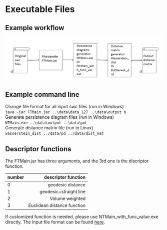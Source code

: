 
# Executable Files

## Example workflow
![alt tag](https://github.com/Nevermore520/NeuronTools/blob/master/img/executables.png)

## Example command line
Change file format for all input swc files (run in Windows) <br/>
`java -jar FTMain.jar ..\data\data_127 ..\data\output 0` <br/>
Generate persistence diagram files (run in Windows) <br/>
`NTMain.exe ..\data\output ..\data\pd` <br/>
Generate distance matrix file (run in Linux)<br/>
`wasserstein_dist ../data/pd ../data/dist_mat`

## Descriptor functions
The FTMain.jar has three arguments, and the 3rd one is the discriptor function.

| number        | descriptor function        |
| ------------- | --------------------------:|
| 0             | geodesic distance          |
| 1             | geodesic+straight line     |
| 2             | Volume weighted            |
| 3             | Euclidean distance function|

If customized function is needed, please use NTMain_with_func_value.exe directly. The input file format can be found [here](https://github.com/Nevermore520/NeuronTools/tree/master/CPP/src_with_func_value#input-file-format).
